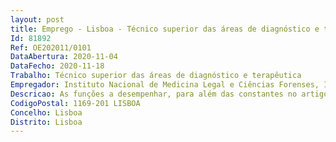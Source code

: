 ```yaml
--- 
layout: post
title: Emprego - Lisboa - Técnico superior das áreas de diagnóstico e terapêutica
Id: 81892
Ref: OE202011/0101
DataAbertura: 2020-11-04
DataFecho: 2020-11-18
Trabalho: Técnico superior das áreas de diagnóstico e terapêutica
Empregador: Instituto Nacional de Medicina Legal e Ciências Forenses, I.P.
Descricao: As funções a desempenhar, para além das constantes no artigo 3º do Decreto Lei nº 111 2017, de 31 de agosto, e do Anexo à LTFP referido no nº 2 do artigo 88, às quais corresponde o grau 3 de complexidade funcional, ainda o artigo 9º do Decreto Lei nº 111 2017, de 31 de agosto.
CodigoPostal: 1169-201 LISBOA
Concelho: Lisboa
Distrito: Lisboa
--- 
```

